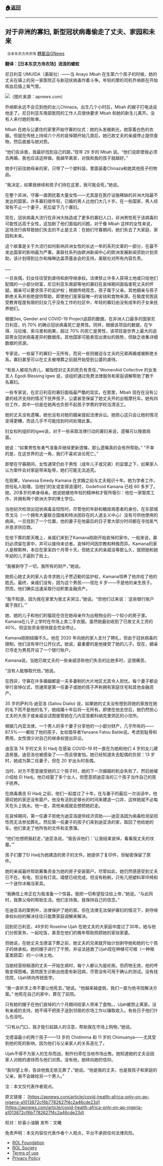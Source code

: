 ###  [:house:返回](README.md)
---


## 对于非洲的寡妇, 新型冠状病毒偷走了丈夫、家园和未来
` 日本东京方舟农场` [轉載自GNews](https://gnews.org/zh-hans/2576649/)

**翻译：【日本东京方舟农场】流浪的蝼蚁**
 
尼日利亚 UMUIDA（美联社）——当 Anayo Mbah 在生第六个孩子的时候，她的丈夫在镇上的另一家医院正与新冠状病毒作着斗争。年轻的摩的司机乔纳斯在开始咳血后插上氧气管。
 
![](https://assets.gnews.org/wp-content/uploads/2022/05/图片-1-2-23_1653213546.jpg)（图片来源：apnews.com）
 
乔纳斯永远不会见到他的女儿Chinaza。出生几个小时后，Mbah 的嫂子打电话说他走了。尼日利亚东南部医院的工作人员很快要求 Mbah 和她的新生儿离开。没有人来付她的账单。
 
Mbah 在她与公婆住的家里开始守寡的仪式：她的头发被剃光，她穿着白色的衣服。但就在传统上持续六个月的哀悼期开始几周后，她已故丈夫的亲戚停止提供食物，然后直接与她对质。
 
“他们告诉我，我最好找到自己的路，”现年 29 岁的 Mbah 说。“他们说即使我必须去再婚，我也应该这样做。我越早离家，对我和我的孩子就越好。”
 
她步行前往她母亲的家，只带了一个塑料袋，里面装着Chinaza和她其他孩子的物品。
 
“我决定，如果我继续和孩子们待在这里，我可能会死，”她说。
 
在整个非洲，守寡一直困扰着大量女性——尤其是在医疗设施稀缺的非洲大陆最不发达的国家。许多寡妇很年轻，已婚的男人比他们大几十岁。在一些国家，男人经常有不止一个妻子，死后留下几个寡妇。
 
现在，冠状病毒大流行在非洲大陆造成了更多的寡妇人口，非洲男性死于该病毒的可能性远高于女性，这加剧了他们面临的问题。对于像 Mbah 这样的女性来说，这场流行病导致她们失去的不止是丈夫：在她们守寡期间，她们失去了大家庭、家园和未来。
 
这个故事是关于大流行如何影响非洲女性的长达一年的系列文章的一部分，在最不发达国家的影响最为严重。美联社系列由欧洲新闻中心的欧洲发展新闻资助计划资助，该计划得到比尔和梅琳达盖茨基金会的支持。美联社对所有内容负责。
 
\_\_\_
 
一旦丧偶，妇女往往受到虐待和剥夺继承权。法律禁止许多人获得土地或只给他们配偶的一小部分财富，尼日利亚东南部等地的寡妇在哀悼期间面临害死丈夫的怀疑。姻亲可以要求孩子的监护权；根据传统观念，孩子属于父亲。其他姻亲与孩子断绝关系并拒绝提供帮助，即使他们是家庭唯一的金钱和食物来源。在极度贫困且受教育程度有限的妇女几乎没有工作的社区中，年轻的寡妇由没有成年的子女来抚养她们。
 
根据Sex, Gender and COVID-19 Project追踪的数据，在非洲人口最多的国家尼日利亚，约 70% 的确诊冠状病毒死亡是男性。同样，根据该项目的数据，在乍得、马拉维、索马里和刚果，超过 70% 的死亡是男性，该项目是世界上最大的追踪男女冠状病毒差异的数据库。其他国家可能表现出类似的趋势，但缺乏收集详细数据的资源。
 
专家说，一些留下的寡妇一无所有，而另一些则被迫与丈夫的兄弟再婚或被断绝关系。寡妇甚至可以在丈夫被埋葬之前就开始受到公婆的虐待。
 
“有些人被视为弃儿，被指控对丈夫的死负有责任，”WomenAid Collective 的女发言人 Egodi Blessing Igwe 说，该组织通过免费法律服务和家庭调解帮助了数千名寡妇。
 
一些专家说，在尼日利亚的寡妇面临最严酷的现实。在那里，Mbah 现在在没有公婆的经济支持的情况下抚养孩子，公婆甚至保留了她丈夫开的出租摩托车。她有四份工作，其中一份是在她再也负担不起孩子学费的学校当清洁工。
 
她的丈夫没有遗嘱，她也没有对她的姻亲提起法律诉讼。她担心这只会让她的情况变得更糟，而且几乎不可能找到时间处理此事。
 
妇女权利组织的Igwe说，对于一些采取法律行动的寡妇来说，遗嘱可以挽救局面。
 
她说：“如果男性有勇气准备并继续更新遗嘱，那么遗嘱真的会有所帮助。” “不幸的是，在这世界的这一角，我们不喜欢谈论死亡。”
 
即使在守寡期间，女性通常仍处于男性（成年儿子或兄弟）的监督之下，如果家人认为案件会对家庭带来耻辱，她们可能无法追究。
 
在刚果，Vanessa Emedy Kamana 在求婚之前与丈夫相识十年。她为学者工作，担任私人助理。当他们的友谊变得浪漫时，Godefroid Kamana 已经 60 多岁了。她，20多岁的单身母亲。她说她被他年轻的精神和才智所吸引：他在一家智库工作，并拥有两个欧洲大学的博士学位。
 
当他初次检测出冠状病毒呈阳性时，尽管他的年龄和糖尿病患者的身份，在东部城市戈马（一个拥有大量联合国维和特派团存在的人道主义中心）没有可供他使用的病床。一旦找到了一个位置，他的妻子在他最后的日子里大部分时间都在寻找氧气并恳求供应商。
 
在他下葬的那天晚上，亲戚们来到了Kamana刚刚开始哀悼的家中。一般来说，寡妇必须留在家中，并可以接待来访者。哀悼时间因宗教和种族而异。Kamana的家人是穆斯林，本应在家呆四个月零十天。但她丈夫的亲戚没等那么久，就把她和她年幼的儿子逼到了街上。
 
“我被剥夺了一切，我所有的财产，”她说。
 
她担心她丈夫的家人会寻求她儿子贾迈勒的监护权，Kamana领养了他并给了他的姓氏。最终，亲戚们没有，因为这个男孩——现在 6 岁——不是他的亲生孩子。然而，他们确实迅速采取行动积累金融资产。
 
“我不知道，因为我在家里为我丈夫哭泣，”她说。“但他们过来说：‘这些银行账户属于我们。’”
 
她、她的儿子和他们的猫现在住在她母亲作为出租物业的一个较小的房子里。Kamana在儿子上学时在市场上卖二手衣服。虽然她最初收到了已故丈夫工资的 40%，但这些资金很快就会完全停止。
 
Kamana刚刚结婚不久。他在 2020 年向她的家人支付了聘礼，但由于冠状病毒的限制，他们没有举行公开仪式。她说，最重要的是他接受了她的儿子。现在，嫡亲已夺走为男孩开设了一个银行账户。
 
Kamana说，当她已故丈夫的一些亲戚坚称他们失去的比她多时，这很痛苦。
 
“没有人能够取代他，”她说。
 
在西非，守寡在许多婚姻都是一夫多妻制的大片地区尤其令人担忧。每个妻子都会举行哀悼仪式，但通常是第一任妻子或她的孩子声称拥有家庭住宅和其他金融资产。
 
35 岁的萨利乌·迪亚洛 (Saliou Diallo) 说，如果她的丈夫没有想到将她的家放在她的名下而不是他的名下，她结婚十年后将一无所有。即使在他去世后，她仍然担心丈夫的大孩子或亲戚会试图接管她在几内亚首都科纳克里郊区的小住所。
 
根据几内亚法律，一个男人的多个妻子分享他的一小部分财产，几乎所有的——87.5%——都给了他的孩子，女权倡导者Yansane Fatou Balde说。考虑到耻辱和费用，女性很少对自己的继承权提出异议。
 
迪亚洛 74 岁的丈夫 El Hadj 在感染 COVID-19 时一直在为她和他们 4 岁的女儿建造房屋。迪亚洛也被感染了——而且很害怕。她已经知道失去配偶的负担：13 岁时，她成为第二任妻子，但在 20 岁出头时丧偶。
 
当时，对方不愿意接受她的三个孩子时，她的下一次婚姻的机会失败了。然后她被介绍给 El Hadj，他已经娶了多个女人，但愿意把迪亚洛的三个孩子当作自己的孩子抚养。
 
在病毒袭击 El Hadj 之前，他们一起度过了十年。在与妻子的最后一次谈话中，他感叹她的家还没有窗户。他没有活到足够长的时间来建造一口井，这样她就不必每天在头上挑水。他一走，其他亲戚就会想把她赶走。
 
在哀悼期间，第一任妻子拒绝为迪亚洛提供经济资助——迪亚洛因为病毒检测呈阳性而无法参加葬礼。然后第一任妻子的孩子们来到迪亚洛的家，取回了他给她的车。他们拿走了他所有的文件和支票簿。
 
“他们也想把我赶走，”迪亚洛说。“我告诉他们：’让我结束哀悼，看看我丈夫的坟墓。’”
 
孩子们要了El Hadj为她建造的房子的文件。她提供了复印件，但秘密保留了原件。
 
她的亲戚最终帮助筹集资金为她的房子安装窗户。尽管如此，她仍然感感受到丈夫已不在。有电，但没有灯具。墙壁已经完成，但没有粉刷，只有几把塑料草坪椅和一个迷你冰箱当家具。
 
“我确信上帝正在为我准备一个惊喜。我把一切希望投注给上帝，”她说。“与此同时，我靠父母的帮助生活。他们支持我，我保持自己的信念。”
 
在迪亚洛的案例中，法律保护了她的家。但在法律无法保护寡妇的情况下，剥夺继承权纠纷的解决往往只能靠家庭调解来解决。
 
回到尼日利亚，49岁的 Roseline Ujah 在她丈夫的大家庭中度过了30年。她与他们分担家务，一起吃饭，甚至在他们的晚年帮助照顾她的家翁家婆。
 
但她说，在她丈夫戈德温下葬之前，她丈夫的兄弟就开始计划剥夺她和她的七个孩子的继承权。她的嫂子进行了干预，并设法拯救了Ujah现在种植可可根（一种根茎类蔬菜）的一小块土地。
 
当她经营棕榈酒的丈夫一开始生病时，每个人都认为是疟疾。但药物无效，他的呼吸变得困难。医院医生诊断出他患有新冠病，尽管没有可用于确认的测试。没有钱住院，Ujah转向传统医学。
 
“我一直祈求上帝不要让他死去，”她说。“他越来越虚弱，我们一直为他寻找解决方案。” 他死在自己的家中，葬在了前院。
 
只有她的嫂子在他们哀悼的六个月期间给家人带来了食物。，Ujah被禁止离家。没有亲戚的支持，她不得不把孩子送到邻居的农场工作以赚取收入。有些日子他们什么也没吃。
 
“只有从门口，我才能引起路人的注意，帮助我在市场上购物，”她说。
 
戈德温最小的两个孩子——13 岁的 Chidimma 和 11 岁的 Chimuanya——尤其受到他的死的影响，因为他们与父亲家人的关系恶化了。
 
Ujah不得不为家人的生存而战，制作扫帚在当地市场出售。她知道她的丈夫会因家人对她的虐待而与他们对质。没有他，她转向她的信仰。
 
“我仰望上帝，告诉他我无依无靠了，”她说。“他是我的丈夫，也是我孩子和家庭的父亲，我不会嫁给另一个男人。”
 
注：本文仅代表作者观点。
 
原文链接：
[https://apnews.com/article/covid-health-africa-only-on-ap-nigeria-a1013872cf6b7782627f4c2a46cde23d](https://apnews.com/article/covid-health-africa-only-on-ap-nigeria-a1013872cf6b7782627f4c2a46cde23d)
 
校对：妙喜小油鍋
发布：文曦

免责声明：本文内容仅代表作者个人观点，平台不承担任何法律风险。
  
- [ROL Foundation](https://rolfoundation.org/)
- [ROL Society](https://rolsociety.org/)
- [Terms of use](https://gnews.org/terms-of-use-3/)
- [Privacy Policy](https://gnews.org/privacy-policy/)
